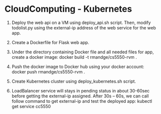 # CloudComputing - Kubernetes

 1.	Deploy the web api on a VM using deploy_api.sh script.
Then, modify todolist.py using the external-ip address of the web service for the web app.
2.	Create a Dockerfile for Flask web app.
3.	Under the directory containing Docker file and all needed files for app, create a docker image:
docker build -t rmandge/cs5550-rvm .
4.	Push the docker image to Docker hub using your docker account:
docker push rmandge/cs5550-rvm .

5.	Create Kubernetes cluster using deploy_kubernetes.sh script.
6.	LoadBalancer service will stays in pending status in about 30-60sec before getting the external-ip assigned. After 30s – 60s, we can call follow command to get external-ip and test the deployed app:
kubectl get service cc5550

